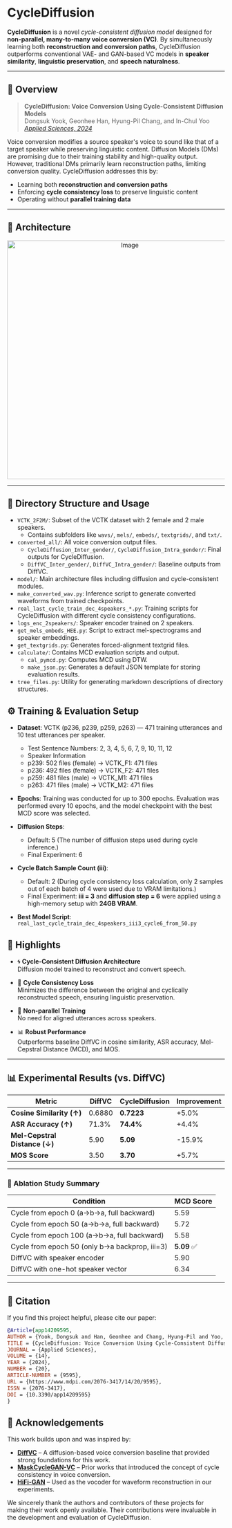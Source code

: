 # CycleDiffusion

**CycleDiffusion** is a novel *cycle-consistent diffusion model* designed for **non-parallel, many-to-many voice conversion (VC)**. By simultaneously learning both **reconstruction and conversion paths**, CycleDiffusion outperforms conventional VAE- and GAN-based VC models in **speaker similarity**, **linguistic preservation**, and **speech naturalness**.

---

## 📝 Overview

> **CycleDiffusion: Voice Conversion Using Cycle-Consistent Diffusion Models**  
> Dongsuk Yook, Geonhee Han, Hyung-Pil Chang, and In-Chul Yoo  
> [*Applied Sciences, 2024*](https://doi.org/10.3390/app14209595)

Voice conversion modifies a source speaker's voice to sound like that of a target speaker while preserving linguistic content. Diffusion Models (DMs) are promising due to their training stability and high-quality output. However, traditional DMs primarily learn reconstruction paths, limiting conversion quality. CycleDiffusion addresses this by:

- Learning both **reconstruction and conversion paths**
- Enforcing **cycle consistency loss** to preserve linguistic content
- Operating without **parallel training data**

---

## 🧠 Architecture

<p align="center">
  <img width="552" alt="Image" src="https://github.com/user-attachments/assets/d71929d9-e3d4-4e11-b205-f49208fa680b" />
</p>

---

## 📁 Directory Structure and Usage
- `VCTK_2F2M/`: Subset of the VCTK dataset with 2 female and 2 male speakers.
  - Contains subfolders like `wavs/`, `mels/`, `embeds/`, `textgrids/`, and `txt/`.
- `converted_all/`: All voice conversion output files.
  - `CycleDiffusion_Inter_gender/`, `CycleDiffusion_Intra_gender/`: Final outputs for CycleDiffusion.
  - `DiffVC_Inter_gender/`, `DiffVC_Intra_gender/`: Baseline outputs from DiffVC.
- `model/`: Main architecture files including diffusion and cycle-consistent modules.
- `make_converted_wav.py`: Inference script to generate converted waveforms from trained checkpoints.
- `real_last_cycle_train_dec_4speakers_*.py`: Training scripts for CycleDiffusion with different cycle consistency configurations.
- `logs_enc_2speakers/`: Speaker encoder trained on 2 speakers.
- `get_mels_embeds_HEE.py`: Script to extract mel-spectrograms and speaker embeddings.
- `get_textgrids.py`: Generates forced-alignment textgrid files.
- `calculate/`: Contains MCD evaluation scripts and output.
  - `cal_pymcd.py`: Computes MCD using DTW.
  - `make_json.py`: Generates a default JSON template for storing evaluation results.
- `tree_files.py`: Utility for generating markdown descriptions of directory structures.

## ⚙️ Training & Evaluation Setup
- **Dataset**: VCTK (p236, p239, p259, p263) — 471 training utterances and 10 test utterances per speaker.
  - Test Sentence Numbers: 2, 3, 4, 5, 6, 7, 9, 10, 11, 12
  - Speaker Information
  - p239: 502 files (female) → VCTK_F1: 471 files
  - p236: 492 files (female) → VCTK_F2: 471 files
  - p259: 481 files (male) → VCTK_M1: 471 files
  - p263: 471 files (male) → VCTK_M2: 471 files
  
- **Epochs**: Training was conducted for up to 300 epochs. Evaluation was performed every 10 epochs, and the model checkpoint with the best MCD score was selected.
- **Diffusion Steps**:
  - Default: 5 (The number of diffusion steps used during cycle inference.)
  - Final Experiment: 6
- **Cycle Batch Sample Count (iii)**:
  - Default: 2 (During cycle consistency loss calculation, only 2 samples out of each batch of 4 were used due to VRAM limitations.)
  - Final Experiment: **iii = 3** and **diffusion step = 6** were applied using a high-memory setup with **24GB VRAM**.
- **Best Model Script**:  
  `real_last_cycle_train_dec_4speakers_iii3_cycle6_from_50.py`

## 🚩 Highlights

- 🌀 **Cycle-Consistent Diffusion Architecture**  
  Diffusion model trained to reconstruct and convert speech.

- 🔁 **Cycle Consistency Loss**  
  Minimizes the difference between the original and cyclically reconstructed speech, ensuring linguistic preservation.

- 🔗 **Non-parallel Training**  
  No need for aligned utterances across speakers.

- 📊 **Robust Performance**  
  Outperforms baseline DiffVC in cosine similarity, ASR accuracy, Mel-Cepstral Distance (MCD), and MOS.

---

## 📊 Experimental Results (vs. DiffVC)

| Metric | DiffVC | CycleDiffusion | Improvement |
|--------|--------|----------------|-------------|
| **Cosine Similarity (↑)** | 0.6880 | **0.7223** | +5.0% |
| **ASR Accuracy (↑)** | 71.3% | **74.4%** | +4.4% |
| **Mel-Cepstral Distance (↓)** | 5.90 | **5.09** | -15.9% |
| **MOS Score** | 3.50 | **3.70** | +5.7% |

---

### 🧪 Ablation Study Summary

| Condition                                           | MCD Score |
|----------------------------------------------------|-----------|
| Cycle from epoch 0 (a→b→a, full backward)           | 5.59      |
| Cycle from epoch 50 (a→b→a, full backward)          | 5.72      |
| Cycle from epoch 100 (a→b→a, full backward)         | 5.58      |
| Cycle from epoch 50 (only b→a backprop, iii=3)      | **5.09** ✅ |
| DiffVC with speaker encoder                         | 5.90      |
| DiffVC with one-hot speaker vector                  | 6.34      |

---

## 📖 Citation

If you find this project helpful, please cite our paper:

```bibtex
@Article{app14209595,
AUTHOR = {Yook, Dongsuk and Han, Geonhee and Chang, Hyung-Pil and Yoo, In-Chul},
TITLE = {CycleDiffusion: Voice Conversion Using Cycle-Consistent Diffusion Models},
JOURNAL = {Applied Sciences},
VOLUME = {14},
YEAR = {2024},
NUMBER = {20},
ARTICLE-NUMBER = {9595},
URL = {https://www.mdpi.com/2076-3417/14/20/9595},
ISSN = {2076-3417},
DOI = {10.3390/app14209595}
}
```

## 🙏 Acknowledgements

This work builds upon and was inspired by:

- **[DiffVC](https://arxiv.org/abs/2109.13821)** – A diffusion-based voice conversion baseline that provided strong foundations for this work.
- **[MaskCycleGAN-VC](https://arxiv.org/abs/2102.12841)** – Prior works that introduced the concept of cycle consistency in voice conversion.
- **[HiFi-GAN](https://arxiv.org/abs/2010.05646)** – Used as the vocoder for waveform reconstruction in our experiments.

We sincerely thank the authors and contributors of these projects for making their work openly available. Their contributions were invaluable in the development and evaluation of CycleDiffusion.

